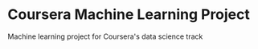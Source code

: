 Coursera Machine Learning Project
==============================

Machine learning project for Coursera's data science track
